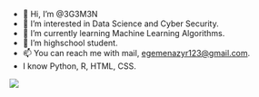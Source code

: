- 👋 Hi, I’m @3G3M3N
- 👀 I’m interested in Data Science and Cyber Security.
- 🌱 I’m currently learning Machine Learning Algorithms.
- 💞️ I’m highschool student.
- 📫 You can reach me with mail, egemenazyr123@gmail.com. 
- I know Python, R, HTML, CSS. 
<img src="https://upload.wikimedia.org/wikipedia/commons/b/b4/Flag_of_Turkey.svg" width="auto">
